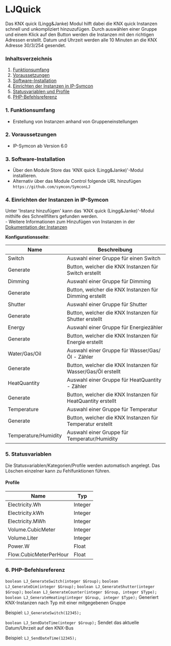 # LJQuick
Das KNX quick (Lingg&Janke) Modul hilft dabei die KNX quick Instanzen schnell und unkompliziert hinzuzufügen. 
Durch auswählen einer Gruppe und einem Klick auf den Button werden die Instanzen mit den richtigen Adressen erstellt. 
Datum und Uhrzeit werden alle 10 Minuten an die KNX Adresse 30/3/254 gesendet.

### Inhaltsverzeichnis

1. [Funktionsumfang](#1-funktionsumfang)
2. [Voraussetzungen](#2-voraussetzungen)
3. [Software-Installation](#3-software-installation)
4. [Einrichten der Instanzen in IP-Symcon](#4-einrichten-der-instanzen-in-ip-symcon)
5. [Statusvariablen und Profile](#5-statusvariablen-und-profile)
6. [PHP-Befehlsreferenz](#6-php-befehlsreferenz)

### 1. Funktionsumfang

* Erstellung von Instanzen anhand von Gruppeneinstellungen

### 2. Voraussetzungen

- IP-Symcon ab Version 6.0

### 3. Software-Installation

* Über den Module Store das 'KNX quick (Lingg&Janke)'-Modul installieren.
* Alternativ über das Module Control folgende URL hinzufügen `https://github.com/symcon/SymconLJ`

### 4. Einrichten der Instanzen in IP-Symcon

 Unter 'Instanz hinzufügen' kann das 'KNX quick (Lingg&Janke)'-Modul mithilfe des Schnellfilters gefunden werden.  
	- Weitere Informationen zum Hinzufügen von Instanzen in der [Dokumentation der Instanzen](https://www.symcon.de/service/dokumentation/konzepte/instanzen/#Instanz_hinzufügen)

__Konfigurationsseite__:

Name                 | Beschreibung
-------------------- | ------------------
Switch               | Auswahl einer Gruppe für einen Switch
Generate             | Button, welcher die KNX Instanzen für Switch erstellt
Dimming              | Auswahl einer Gruppe für Dimming
Generate             | Button, welcher die KNX Instanzen für Dimming erstellt
Shutter              | Auswahl einer Gruppe für Shutter
Generate             | Button, welcher die KNX Instanzen für Shutter erstellt
Energy               | Auswahl einer Gruppe für Energiezähler
Generate             | Button, welcher die KNX Instanzen für Energie erstellt
Water/Gas/Oil        | Auswahl einer Gruppe für Wasser/Gas/Öl - Zähler
Generate             | Button, welcher die KNX Instanzen für Wasser/Gas/Öl erstellt
HeatQuantity         | Auswahl einer Gruppe für HeatQuantity - Zähler
Generate             | Button, welcher die KNX Instanzen für HeatQuantity erstellt
Temperature          | Auswahl einer Gruppe für Temperatur
Generate             | Button, welcher die KNX Instanzen für Temperatur erstellt
Temperature/Humidity | Auswahl einer Gruppe für Temperatur/Humidity

### 5. Statusvariablen

Die Statusvariablen/Kategorien/Profile werden automatisch angelegt. Das Löschen einzelner kann zu Fehlfunktionen führen.

#### Profile

Name                   | Typ
---------------------- |--------------
Electricity.Wh         | Integer
Electricity.kWh        | Integer
Electricity.MWh        | Integer
Volume.CubicMeter      | Integer
Volume.Liter           | Integer
Power.W                | Float
Flow.CubicMeterPerHour | Float

### 6. PHP-Befehlsreferenz

`boolean LJ_GenerateSwitch(integer $Group);`
`boolean LJ_GenerateDim(integer $Group);`
`boolean LJ_GenerateShutter(integer $Group);`
`boolean LJ_GenerateCounter(integer $Group, integer $Type);`
`boolean LJ_GenerateHeating(integer $Group, integer $Type);`
Generiert KNX-Instanzen nach Typ mit einer mitgegebenen Gruppe

Beispiel:
`LJ_GenerateSwitch(12345);`

`boolean LJ_SendDateTime(integer $Group);`
Sendet das aktuelle Datum/Uhrzeit auf den KNX-Bus

Beispiel:
`LJ_SendDateTime(12345);`
